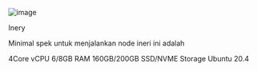 ![image](https://user-images.githubusercontent.com/119092888/204073677-1c21b2ea-d3c2-410a-b7aa-42d154a4fff2.png)

Inery

Minimal spek untuk menjalankan node ineri ini adalah

4Core vCPU
6/8GB RAM
160GB/200GB SSD/NVME Storage
Ubuntu 20.4
